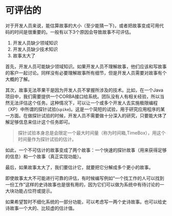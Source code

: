 # 可评估的

对于开发人员来说，能估算故事的大小（至少能猜一下)，或者把故事变成可用代码的时间是很重要的。一般有以下3个原因会导致故事不可评估。

1. 开发人员缺少领域知识
2. 开发人员缺少技术知识
3. 故事太大了

首先，开发人员可能缺少领域知识。如果开发人员不理解故事，他们应该和写故事的客户一起讨论。同样没有必要理解故事所有细节，但是开发人员需要对故事有个大概的了解。

其次，故事无法苹果干是因为开发人员不掌握所涉及的技术。比如，在一个Java项目中，我们需要提供一个CORBA接口给系统。团队没有人有相关经验，所以当然无法评估这个任务。这种情况下，可以让一个或多个开发人去实施极限编程（XP）中所谓的探针试验(`spike`)。这是一个简短的试验，用于研究应用程序的某一方面。在做探针试验的时候，开发人员不需要做十分深入的研究，只要能大体了解足够信息来估计这个任务即可。

> 探针试验本身总是会限定一个最大时间量（称为时间箱,TimeBox），用这个时间量作为探针试验的估计。

如此，一个不可估计的故事变成了两个故事：一个快速的探针故事（用来获得足够的信息）和一个故事（真正实现功能）。

最后，如果故事太大了，我们要估计它，就要把它分解成多个更小的故事。

即使故事太大不可能进行可靠的评估，有时候编写例如“一个找工作的人可以找到一份工作”这样的史诗故事也是很有用的，因为它们可以做为系统中有待讨论的一大块功能占位符或提示。

如果希望暂时不细化系统的一部分功能，可以考虑写一两个史诗故事。也可以给史诗故事一个大的、比较虚的估计值。

